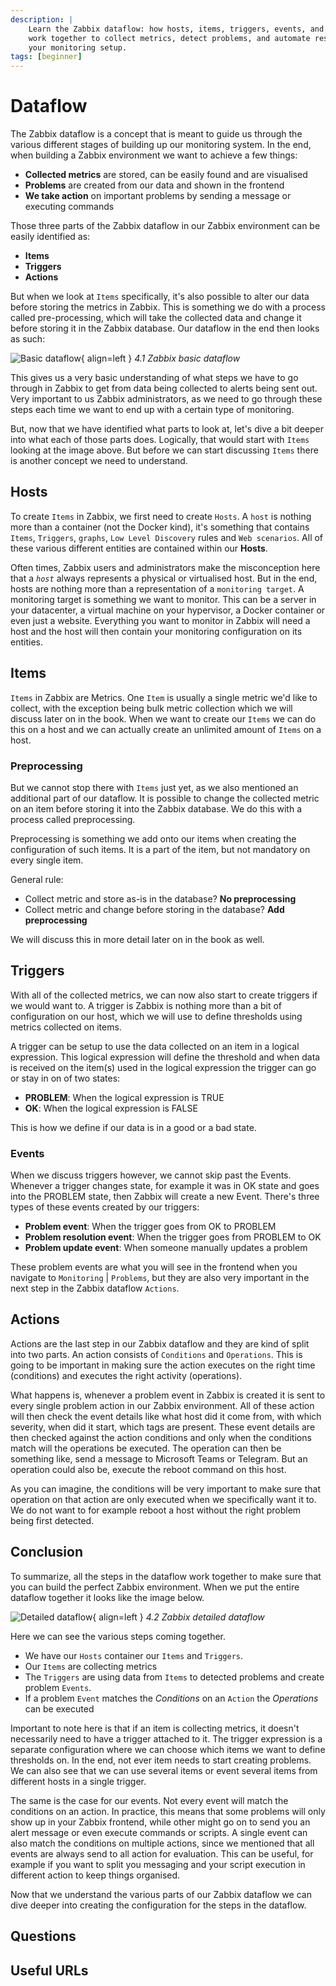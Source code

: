 ```yaml
---
description: |
    Learn the Zabbix dataflow: how hosts, items, triggers, events, and actions
    work together to collect metrics, detect problems, and automate responses in
    your monitoring setup.
tags: [beginner]
---
```

# Dataflow

The Zabbix dataflow is a concept that is meant to guide us through the various different
stages of building up our monitoring system. In the end, when building a Zabbix
environment we want to achieve a few things:

- **Collected metrics** are stored, can be easily found and are visualised
- **Problems** are created from our data and shown in the frontend
- **We take action** on important problems by sending a message or executing commands

Those three parts of the Zabbix dataflow in our Zabbix environment can be easily
identified as:

- **Items** 
- **Triggers**
- **Actions**

But when we look at `Items` specifically, it's also possible to alter our data before
storing the metrics in Zabbix. This is something we do with a process called pre-processing,
which will take the collected data and change it before storing it in the Zabbix database.
Our dataflow in the end then looks as such:

![Basic dataflow](ch04.1-dataflow-basic.png){ align=left }
*4.1 Zabbix basic dataflow*

This gives us a very basic understanding of what steps we have to go through in
Zabbix to get from data being collected to alerts being sent out. Very important
to us Zabbix administrators, as we need to go through these steps each time we want
to end up with a certain type of monitoring.

But, now that we have identified what parts to look at, let's dive a bit deeper
into what each of those parts does. Logically, that would start with `Items` looking
at the image above. But before we can start discussing `Items` there is another 
concept we need to understand.

## Hosts
To create `Items` in Zabbix, we first need to create `Hosts`. A `host` is nothing
more than a container (not the Docker kind), it's something that contains `Items`,
`Triggers`, `graphs`, `Low Level Discovery` rules and `Web scenarios`. All of these
various different entities are contained within our **Hosts**.

Often times, Zabbix users and administrators make the misconception here that a
*`host`* always represents a physical or virtualised host. But in the end, hosts
are nothing more than a representation of a `monitoring target`. A monitoring
target is something we want to monitor. This can be a server in your datacenter,
a virtual machine on your hypervisor, a Docker container or even just a website.
Everything you want to monitor in Zabbix will need a host and the host will then
contain your monitoring configuration on its entities.

## Items
`Items` in Zabbix are Metrics. One `Item` is usually a single metric we'd like to
collect, with the exception being bulk metric collection which we will discuss
later on in the book. When we want to create our `Items` we can do this on a host
and we can actually create an unlimited amount of `Items` on a host.

### Preprocessing
But we cannot stop there with `Items` just yet, as we also mentioned an additional
part of our dataflow. It is possible to change the collected metric on an item before
storing it into the Zabbix database. We do this with a process called preprocessing. 

Preprocessing is something we add onto our items when creating the configuration
of such items. It is a part of the item, but not mandatory on every single item.

General rule:

- Collect metric and store as-is in the database? **No preprocessing**
- Collect metric and change before storing in the database? **Add preprocessing**

We will discuss this in more detail later on in the book as well.

## Triggers
With all of the collected metrics, we can now also start to create triggers if we
would want to. A trigger is Zabbix is nothing more than a bit of configuration on
our host, which we will use to define thresholds using metrics collected on items. 

A trigger can be setup to use the data collected on an item in a logical expression.
This logical expression will define the threshold and when data is received on the
item(s) used in the logical expression the trigger can go or stay in on of two states:

- **PROBLEM**: When the logical expression is TRUE
- **OK**: When the logical expression is FALSE

This is how we define if our data is in a good or a bad state.

### Events
When we discuss triggers however, we cannot skip past the Events. Whenever a trigger
changes state, for example it was in OK state and goes into the PROBLEM state, then
Zabbix will create a new Event. There's three types of these events created by our
triggers:

- **Problem event**: When the trigger goes from OK to PROBLEM
- **Problem resolution event**: When the trigger goes from PROBLEM to OK
- **Problem update event**: When someone manually updates a problem

These problem events are what you will see in the frontend when you navigate to
`Monitoring` | `Problems`, but they are also very important in the next step in
the Zabbix dataflow `Actions`.

## Actions
Actions are the last step in our Zabbix dataflow and they are kind of split into
two parts. An action consists of `Conditions` and `Operations`. This is going to
be important in making sure the action executes on the right time (conditions)
and executes the right activity (operations). 

What happens is, whenever a problem event in Zabbix is created it is sent to every
single problem action in our Zabbix environment. All of these action will then
check the event details like what host did it come from, with which severity, when
did it start, which tags are present. These event details are then checked against
the action conditions and only when the conditions match will the operations be executed.
The operation can then be something like, send a message to Microsoft Teams or
Telegram. But an operation could also be, execute the reboot command on this host.

As you can imagine, the conditions will be very important to make sure that operation
on that action are only executed when we specifically want it to. We do not want to
for example reboot a host without the right problem being first detected.

## Conclusion

To summarize, all the steps in the dataflow work together to make sure that you can
build the perfect Zabbix environment. When we put the entire dataflow together it
looks like the image below.

![Detailed dataflow](ch04.2-dataflow-detailed.png){ align=left }
*4.2 Zabbix detailed dataflow*

Here we can see the various steps coming together.

- We have our `Hosts` container our `Items` and `Triggers`. 
- Our `Items` are collecting metrics
- The `Triggers` are using data from `Items` to detected problems and create problem `Events`.
- If a problem `Event` matches the *Conditions* on an `Action` the *Operations* can be executed

Important to note here is that if an item is collecting metrics, it doesn't necessarily
need to have a trigger attached to it. The trigger expression is a separate configuration
where we can choose which items we want to define thresholds on. In the end, not
ever item needs to start creating problems. We can also see that we can use several
items or event several items from different hosts in a single trigger.

The same is the case for our events. Not every event will match the conditions on
an action. In practice, this means that some problems will only show up in your
Zabbix frontend, while other might go on to send you an alert message or even execute
commands or scripts. A single event can also match the conditions on multiple actions,
since we mentioned that all events are always send to all action for evaluation.
This can be useful, for example if you want to split you messaging and your script
execution in different action to keep things organised.

Now that we understand the various parts of our Zabbix dataflow we can dive deeper into creating the configuration for the steps in the dataflow.


## Questions

## Useful URLs
